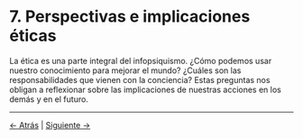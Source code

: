 # 7. Perspectivas e implicaciones éticas

La ética es una parte integral del infopsiquismo. ¿Cómo podemos usar nuestro conocimiento para mejorar el mundo? ¿Cuáles son las responsabilidades que vienen con la conciencia? Estas preguntas nos obligan a reflexionar sobre las implicaciones de nuestras acciones en los demás y en el futuro.

---
<div class="navigation-links">
<a href="06_Nuestra_verdadera_tarea.md" class="nav-link prev-link">← Atrás</a> | <a href="08_El_futuro_de_la_conciencia_tecnología_sociedad_y_evolución.md" class="nav-link next-link">Siguiente →</a>
</div>
